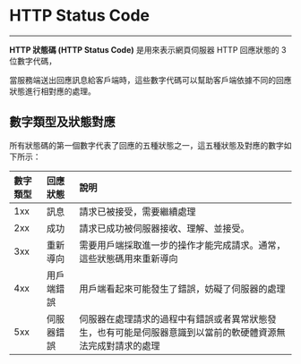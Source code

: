 # **HTTP Status Code**

---

**HTTP 狀態碼 \(HTTP Status Code\)** 是用來表示網頁伺服器 HTTP 回應狀態的 3 位數字代碼，

當服務端送出回應訊息給客戶端時，這些數字代碼可以幫助客戶端依據不同的回應狀態進行相對應的處理。

## 數字類型及狀態對應

所有狀態碼的第一個數字代表了回應的五種狀態之一，這五種狀態及對應的數字如下所示：

| 數字類型 | 回應狀態 | 說明 |
| :--- | :--- | :--- |
| 1xx | 訊息 | 請求已被接受，需要繼續處理 |
| 2xx | 成功 | 請求已成功被伺服器接收、理解、並接受。 |
| 3xx | 重新導向 | 需要用戶端採取進一步的操作才能完成請求。通常，這些狀態碼用來重新導向 |
| 4xx | 用戶端錯誤 | 用戶端看起來可能發生了錯誤，妨礙了伺服器的處理 |
| 5xx | 伺服器錯誤 | 伺服器在處理請求的過程中有錯誤或者異常狀態發生，也有可能是伺服器意識到以當前的軟硬體資源無法完成對請求的處理 |

